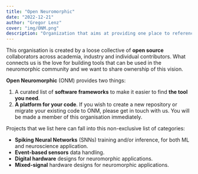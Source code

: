 ```yaml
---
title: "Open Neuromorphic"
date: "2022-12-21"
author: "Gregor Lenz"
cover: "img/ONM.png"
description: "Organization that aims at providing one place to reference all relevant open-source project in the neuromorphic research domain."
---
```


This organisation is created by a loose collective of **open source** collaborators across academia, industry and individual contributors. What connects us is the love for building tools that can be used in the neuromorphic community and we want to share ownership of this vision. 

**Open Neuromorphic** (ONM) provides two things:

1. A curated list of **software frameworks** to make it easier to find **the tool you need**.
2. **A platform for your code**. If you wish to create a new repository or migrate your existing code to ONM, please get in touch with us. You will be made a member of this organisation immediately.

Projects that we list here can fall into this non-exclusive list of categories:

* **Spiking Neural Networks** (SNNs) training and/or inference, for both ML and neuroscience application.
* **Event-based sensors** data handling.
* **Digital hardware** designs for neuromorphic applications.
* **Mixed-signal** hardware designs for neuromorphic applications.

